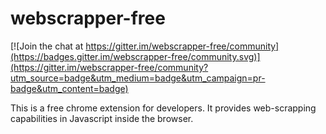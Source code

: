 # webscrapper-free

[![Join the chat at https://gitter.im/webscrapper-free/community](https://badges.gitter.im/webscrapper-free/community.svg)](https://gitter.im/webscrapper-free/community?utm_source=badge&utm_medium=badge&utm_campaign=pr-badge&utm_content=badge)

This is a free chrome extension for developers. It provides web-scrapping capabilities in Javascript inside the browser.
